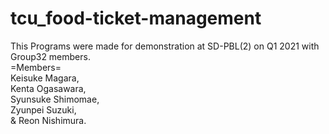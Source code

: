 # tcu_food-ticket-management
This Programs were made for demonstration at SD-PBL(2) on Q1 2021 with Group32 members.  
=Members=  
	Keisuke Magara,  
	Kenta Ogasawara,  
	Syunsuke Shimomae,  
	Zyunpei Suzuki,  
& Reon Nishimura.
